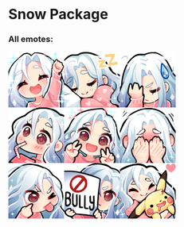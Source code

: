 <br>

# Snow Package

### All emotes:
![Card.png](https://github.com/Dark-LYNN/Dark-LYNN/blob/main/Images/discord/emotes/anime/packs/Snow/Card.png)



